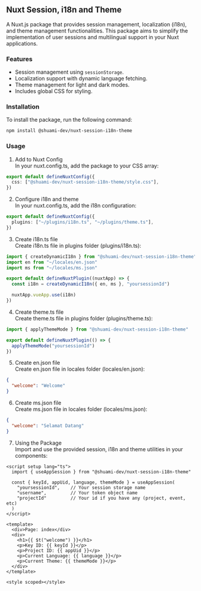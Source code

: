 ## Nuxt Session, i18n and Theme

A Nuxt.js package that provides session management, localization (i18n), and theme management functionalities.
This package aims to simplify the implementation of user sessions and multilingual support in your Nuxt applications.

### Features

- Session management using `sessionStorage`.
- Localization support with dynamic language fetching.
- Theme management for light and dark modes.
- Includes global CSS for styling.

### Installation

To install the package, run the following command:

```bash
npm install @shuami-dev/nuxt-session-i18n-theme
```

### Usage

1. Add to Nuxt Config\
    In your nuxt.config.ts, add the package to your CSS array:

```ts
export default defineNuxtConfig({
  css: ["@shuami-dev/nuxt-session-i18n-theme/style.css"],
})
```

2. Configure i18n and theme\
    In your nuxt.config.ts, add the i18n configuration:

```ts
export default defineNuxtConfig({
  plugins: ["~/plugins/i18n.ts", "~/plugins/theme.ts"],
})
```

3. Create i18n.ts file\
    Create i18n.ts file in plugins folder (plugins/i18n.ts):

```ts
import { createDynamicI18n } from "@shuami-dev/nuxt-session-i18n-theme"
import en from "~/locales/en.json"
import ms from "~/locales/ms.json"

export default defineNuxtPlugin((nuxtApp) => {
  const i18n = createDynamicI18n({ en, ms }, "yoursessionId")

  nuxtApp.vueApp.use(i18n)
})
```

4. Create theme.ts file\
    Create theme.ts file in plugins folder (plugins/theme.ts):

```ts
import { applyThemeMode } from "@shuami-dev/nuxt-session-i18n-theme"

export default defineNuxtPlugin(() => {
  applyThemeMode("yoursessionId")
})
```

5. Create en.json file\
    Create en.json file in locales folder (locales/en.json):

```json
{
  "welcome": "Welcome"
}
```

6. Create ms.json file\
    Create ms.json file in locales folder (locales/ms.json):

```json
{
  "welcome": "Selamat Datang"
}
```

7. Using the Package\
    Import and use the provided session, i18n and theme utilities in your components:

```vue
<script setup lang="ts">
  import { useAppSession } from "@shuami-dev/nuxt-session-i18n-theme"

  const { keyId, appUid, language, themeMode } = useAppSession(
    "yoursessionId",    // Your session storage name
    "username",         // Your token object name
    "projectId"         // Your id if you have any (project, event, etc)
  )
</script>

<template>
  <div>Page: index</div>
  <div>
    <h1>{{ $t("welcome") }}</h1>
    <p>Key ID: {{ keyId }}</p>
    <p>Project ID: {{ appUid }}</p>
    <p>Current Language: {{ language }}</p>
    <p>Current Theme: {{ themeMode }}</p>
  </div>
</template>

<style scoped></style>
```
